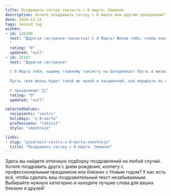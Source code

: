 ```yaml
---
title: Поздравить сестру таксиста с 8 марта. Смешное
description: Хотите поздравить сестру с 8 марта или другим праздником? Наш ИИ создаст незабываемое поздравление, а вы обязательно выделитесь среди других.  
date: 2024-12-31
tags: second tag
wishes:
- id: 126390
  text: "Дорогая сестричка-таксистка! С 8 Марта! Желаю тебе, чтобы клиенты всегда были вежливыми (ну, или хотя бы платили без сдачи!), а дороги – ровными и свободными от пробок. Пусть твой автомобиль всегда будет на ходу, а настроение – на подъеме!  За рулем ты – королева асфальта, а сегодня – королева праздника!
  "
  rating: "0"
  updated: "null"
- id: 35167
  text: "Дорогая сестричка!
  
  С 8 Марта тебя, нашему главному таксисту на батарейках! Пусть в жизни будет лишь «возьми-меня-туда», а маршруты всегда ведут к счастью! Желаю, чтобы твои пассажиры были исключительно веселыми, попутчики — щедрыми, а таксометр показывал только хорошие цифры!
  
  Пусть твоя жизнь будет такой же яркой и насыщенной, как маршруты по городу, и не забывай, что ты всегда на правильном пути к счастью!
  
  С праздником! 🚕💐"
  rating: "0"
  updated: "null"

selectedValues:
  recipients: "sestru"
  holidays: "s-8-marta"
  professions: "taksist"
  style: "smeshnoje"

links:
- slug: "pozdravit-sestru-s-8-marta-smeshnoje"
  title: "Поздравить сестру с 8 марта. Смешное"
---
```


Здесь вы найдете отличную подборку поздравлений на любой случай.
Хотите поздравить друга с днём рождения, коллегу с профессиональным праздником или близких с Новым годом? У нас есть всё, чтобы сделать ваш поздравительный текст незабываемым. Выбирайте нужную категорию и находите лучшие слова для ваших близких и друзей!
